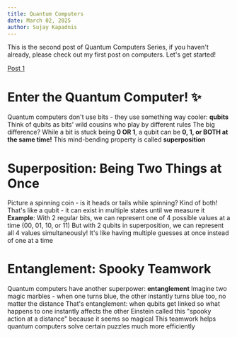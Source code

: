 ```yaml
---
title: Quantum Computers
date: March 02, 2025
author: Sujay Kapadnis
---
```


This is the second post of Quantum Computers Series, if you haven't already, please check out my first post on computers. Let's get started!

[Post 1](https://sujaykapadnis.tech/blogs/what-is-a-computer/)

# Enter the Quantum Computer! ✨

Quantum computers don't use bits - they use something way cooler: **qubits**
Think of qubits as bits' wild cousins who play by different rules
The big difference? While a bit is stuck being **0 OR 1**, a qubit can be **0, 1, or BOTH at the same time!**
This mind-bending property is called **superposition**

# Superposition: Being Two Things at Once

Picture a spinning coin - is it heads or tails while spinning? Kind of both!
That's like a qubit - it can exist in multiple states until we measure it
**Example**: With 2 regular bits, we can represent one of 4 possible values at a time (00, 01, 10, or 11)
But with 2 qubits in superposition, we can represent all 4 values simultaneously!
It's like having multiple guesses at once instead of one at a time

# Entanglement: Spooky Teamwork

Quantum computers have another superpower: **entanglement**
Imagine two magic marbles - when one turns blue, the other instantly turns blue too, no matter the distance
That's entanglement: when qubits get linked so what happens to one instantly affects the other
Einstein called this "spooky action at a distance" because it seems so magical
This teamwork helps quantum computers solve certain puzzles much more efficiently
